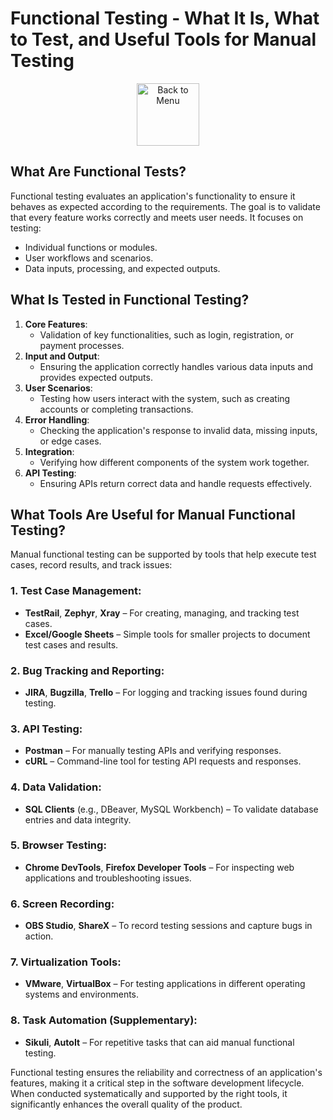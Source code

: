 # Functional Testing - What It Is, What to Test, and Useful Tools for Manual Testing

<div align="center">
<a href=https://github.com/Prime2390/Prime2390/blob/main/Notes/MyNote.md>
    <img src="https://raw.githubusercontent.com/Prime2390/Prime2390/refs/heads/main/Icons/DALL·E%202024-11-11%2022.20.53%20-%20A%20minimalistic%20and%20modern%20icon%20representing%20'Back%20to%20Menu'.%20The%20icon%20should%20feature%20an%20arrow%20pointing%20to%20a%20menu%20or%20list%20symbol%2C%20indicating%20navigation%20.webp" alt="Back to Menu" style="width:100px;height:100px;">
</a>
</div>

## What Are Functional Tests?
Functional testing evaluates an application's functionality to ensure it behaves as expected according to the requirements. The goal is to validate that every feature works correctly and meets user needs. It focuses on testing:
- Individual functions or modules.
- User workflows and scenarios.
- Data inputs, processing, and expected outputs.

## What Is Tested in Functional Testing?
1. **Core Features**:
   - Validation of key functionalities, such as login, registration, or payment processes.
2. **Input and Output**:
   - Ensuring the application correctly handles various data inputs and provides expected outputs.
3. **User Scenarios**:
   - Testing how users interact with the system, such as creating accounts or completing transactions.
4. **Error Handling**:
   - Checking the application's response to invalid data, missing inputs, or edge cases.
5. **Integration**:
   - Verifying how different components of the system work together.
6. **API Testing**:
   - Ensuring APIs return correct data and handle requests effectively.

## What Tools Are Useful for Manual Functional Testing?
Manual functional testing can be supported by tools that help execute test cases, record results, and track issues:

### 1. **Test Case Management**:
   - **TestRail**, **Zephyr**, **Xray** – For creating, managing, and tracking test cases.
   - **Excel/Google Sheets** – Simple tools for smaller projects to document test cases and results.

### 2. **Bug Tracking and Reporting**:
   - **JIRA**, **Bugzilla**, **Trello** – For logging and tracking issues found during testing.

### 3. **API Testing**:
   - **Postman** – For manually testing APIs and verifying responses.
   - **cURL** – Command-line tool for testing API requests and responses.

### 4. **Data Validation**:
   - **SQL Clients** (e.g., DBeaver, MySQL Workbench) – To validate database entries and data integrity.

### 5. **Browser Testing**:
   - **Chrome DevTools**, **Firefox Developer Tools** – For inspecting web applications and troubleshooting issues.

### 6. **Screen Recording**:
   - **OBS Studio**, **ShareX** – To record testing sessions and capture bugs in action.

### 7. **Virtualization Tools**:
   - **VMware**, **VirtualBox** – For testing applications in different operating systems and environments.

### 8. **Task Automation (Supplementary)**:
   - **Sikuli**, **AutoIt** – For repetitive tasks that can aid manual functional testing.

Functional testing ensures the reliability and correctness of an application's features, making it a critical step in the software development lifecycle. When conducted systematically and supported by the right tools, it significantly enhances the overall quality of the product.
